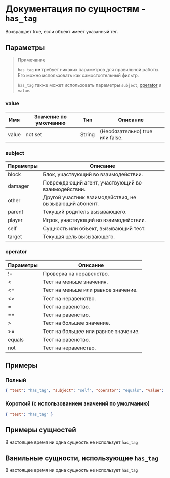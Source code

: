 # Документация по сущностям - `has_tag`

Возвращает true, если объект имеет указанный тег.

## Параметры

> Примечание
> 
> `has_tag` **не** требует никаких параметров для правильной работы. Его можно использовать как самостоятельный фильтр.
> 
> `has_tag` также может использовать параметры `subject`, [operator](../../../../Others/Operators.md) и `value`.

### value

| Имя   | Значение по умолчанию | Тип    | Описание                            |
|-------|-----------------------|--------|-------------------------------------|
| value | not set               | String | (Необязательно) true или false.     |

### subject

| Параметры | Описание                                               |
|-----------|--------------------------------------------------------|
| block     | Блок, участвующий во взаимодействии.                   |
| damager   | Повреждающий агент, участвующий во взаимодействии.     |
| other     | Другой участник взаимодействия, не вызывающий абонент. |
| parent    | Текущий родитель вызывающего.                          |
| player    | Игрок, участвующий во взаимодействии.                  |
| self      | Сущность или объект, вызывающий тест.                  |
| target    | Текущая цель вызывающего.                              |

### operator

| Параметры | Описание                             |
|-----------|--------------------------------------|
| !=        | Проверка на неравенство.             |
| <         | Тест на меньше значения.             |
| <=        | Тест на меньше или равное значение.  |
| <>        | Тест на неравенство.                 |
| =         | Тест на равенство.                   |
| ==        | Тест на равенство.                   |
| \>        | Тест на большее значение.            |
| >=        | Тест на большее или равное значение. |
| equals    | Тест на равенство.                   |
| not       | Тест на неравенство.                 |

## Примеры

### Полный

``` json
{ "test": "has_tag", "subject": "self", "operator": "equals", "value": "" }
```

### Короткий (с использованием значений по умолчанию)

``` json
{ "test": "has_tag" }
```

## Примеры сущностей

В настоящее время ни одна сущность не использует `has_tag`

## Ванильные сущности, использующие `has_tag`

В настоящее время ни одна сущность не использует `has_tag`
